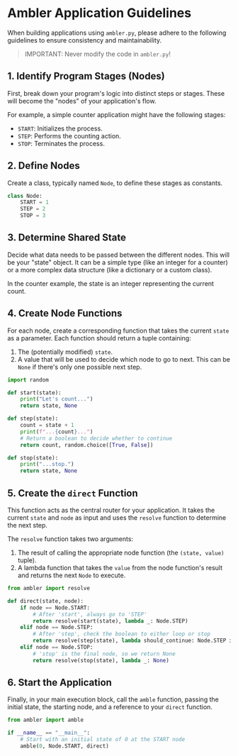 # Ambler Application Guidelines

When building applications using `ambler.py`, please adhere to the following guidelines to ensure consistency and maintainability.

> IMPORTANT: Never modify the code in `ambler.py`!

## 1. Identify Program Stages (Nodes)

First, break down your program's logic into distinct steps or stages. These will become the "nodes" of your application's flow.

For example, a simple counter application might have the following stages:
- `START`: Initializes the process.
- `STEP`: Performs the counting action.
- `STOP`: Terminates the process.

## 2. Define Nodes

Create a class, typically named `Node`, to define these stages as constants.

```python
class Node:
    START = 1
    STEP = 2
    STOP = 3
```

## 3. Determine Shared State

Decide what data needs to be passed between the different nodes. This will be your "state" object. It can be a simple type (like an integer for a counter) or a more complex data structure (like a dictionary or a custom class).

In the counter example, the state is an integer representing the current count.

## 4. Create Node Functions

For each node, create a corresponding function that takes the current `state` as a parameter. Each function should return a tuple containing:
1. The (potentially modified) `state`.
2. A value that will be used to decide which node to go to next. This can be `None` if there's only one possible next step.

```python
import random

def start(state):
    print("Let's count...")
    return state, None

def step(state):
    count = state + 1
    print(f"...{count}...")
    # Return a boolean to decide whether to continue
    return count, random.choice([True, False])

def stop(state):
    print("...stop.")
    return state, None
```

## 5. Create the `direct` Function

This function acts as the central router for your application. It takes the current `state` and `node` as input and uses the `resolve` function to determine the next step.

The `resolve` function takes two arguments:
1. The result of calling the appropriate node function (the `(state, value)` tuple).
2. A lambda function that takes the `value` from the node function's result and returns the next `Node` to execute.

```python
from ambler import resolve

def direct(state, node):
    if node == Node.START:
        # After 'start', always go to 'STEP'
        return resolve(start(state), lambda _: Node.STEP)
    elif node == Node.STEP:
        # After 'step', check the boolean to either loop or stop
        return resolve(step(state), lambda should_continue: Node.STEP if should_continue else Node.STOP)
    elif node == Node.STOP:
        # 'stop' is the final node, so we return None
        return resolve(stop(state), lambda _: None)
```

## 6. Start the Application

Finally, in your main execution block, call the `amble` function, passing the initial state, the starting node, and a reference to your `direct` function.

```python
from ambler import amble

if __name__ == "__main__":
    # Start with an initial state of 0 at the START node
    amble(0, Node.START, direct)
```
